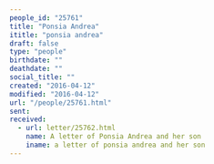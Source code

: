 ```yaml
---
people_id: "25761"
title: "Ponsia Andrea"
ititle: "ponsia andrea"
draft: false
type: "people"
birthdate: ""
deathdate: ""
social_title: ""
created: "2016-04-12"
modified: "2016-04-12"
url: "/people/25761.html"
sent:
received:
  - url: letter/25762.html
    name: A letter of Ponsia Andrea and her son
    iname: a letter of ponsia andrea and her son
---
```

